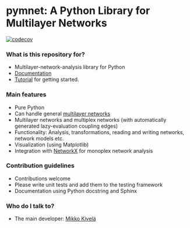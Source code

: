 # pymnet: A Python Library for Multilayer Networks #

[![codecov](https://codecov.io/gh/mnets/pymnet/graph/badge.svg?token=LI6QBAF7N0)](https://codecov.io/gh/mnets/pymnet)

### What is this repository for? ###

* Multilayer-network-analysis library for Python
* [Documentation](https://mnets.github.io/pymnet/)
* [Tutorial](https://mnets.github.io/pymnet/tutorial/index.html) for getting started.

### Main features ###

* Pure Python
* Can handle general [multilayer networks](http://comnet.oxfordjournals.org/content/2/3/203)
* Multilayer networks and multiplex networks (with automatically generated lazy-evaluation coupling edges)
* Functionality: Analysis, transformations, reading and writing networks, network models etc.
* Visualization (using Matplotlib)
* Integration with [NetworkX](https://networkx.org/) for monoplex network analysis


### Contribution guidelines ###

* Contributions welcome
* Please write unit tests and add them to the testing framework
* Documentation using Python docstring and Sphinx


### Who do I talk to? ###

* The main developer: [Mikko Kivelä](http://www.mkivela.com/)